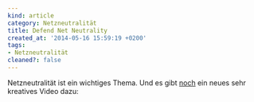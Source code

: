 ```yaml
---
kind: article
category: Netzneutralität
title: Defend Net Neutrality
created_at: '2014-05-16 15:59:19 +0200'
tags:
- Netzneutralität
cleaned?: false
---
```


Netzneutralität ist ein wichtiges Thema. Und es gibt
[noch](http://plasisent.org/netzpolitik-org-sammelt-videos-zum-thema-netzneutralitaet/ "Netzpolitik.org sammelt Videos zum Thema Netzneutralität")
ein neues sehr kreatives Video dazu:


